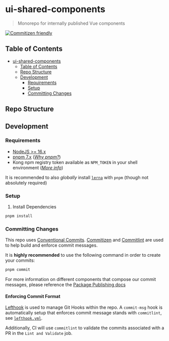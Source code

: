 # ui-shared-components

> Monorepo for internally published Vue components

[![Commitizen friendly](https://img.shields.io/badge/commitizen-friendly-brightgreen.svg)](http://commitizen.github.io/cz-cli/)

## Table of Contents

- [ui-shared-components](#ui-shared-components)
  - [Table of Contents](#table-of-contents)
  - [Repo Structure](#repo-structure)
  - [Development](#development)
    - [Requirements](#requirements)
    - [Setup](#setup)
    - [Committing Changes](#committing-changes)

## Repo Structure

## Development

### Requirements

- [NodeJS >= 16.x](https://nodejs.org/en/download/)
- [pnpm 7.x](https://pnpm.io/installation) ([_Why pnpm?_](./docs/why_pnpm.md))
- Kong npm registry token available as `NPM_TOKEN` in your shell environment ([_More info_](./docs/kong_npm_token_setup.md))

It is recommended to also _globally_ install [`lerna`](https://lerna.js.org/) with `pnpm` (though not absolutely required)

### Setup

1. Install Dependencies

```sh
pnpm install
```

### Committing Changes

This repo uses [Conventional Commits](https://www.conventionalcommits.org/en/v1.0.0/). [Commitizen](https://github.com/commitizen/cz-cli) and [Commitlint](https://github.com/conventional-changelog/commitlint) are used to help build and enforce commit messages.

It is __highly recommended__ to use the following command in order to create your commits:

```sh
pnpm commit
```

For more information on different components that compose our commit messages, please reference the [Package Publishing docs](./docs/package_publishing.md#conventional-commits)

#### Enforcing Commit Format

[Lefthook](https://github.com/evilmartians/lefthook) is used to manage Git Hooks within the repo. A `commit-msg` hook is automatically setup that enforces commit message stands with `commitlint`, see [`lefthook.yml`](./lefthook.yml).

Additionally, CI will use `commitlint` to validate the commits associated with a PR in the `Lint and Validate` job.
